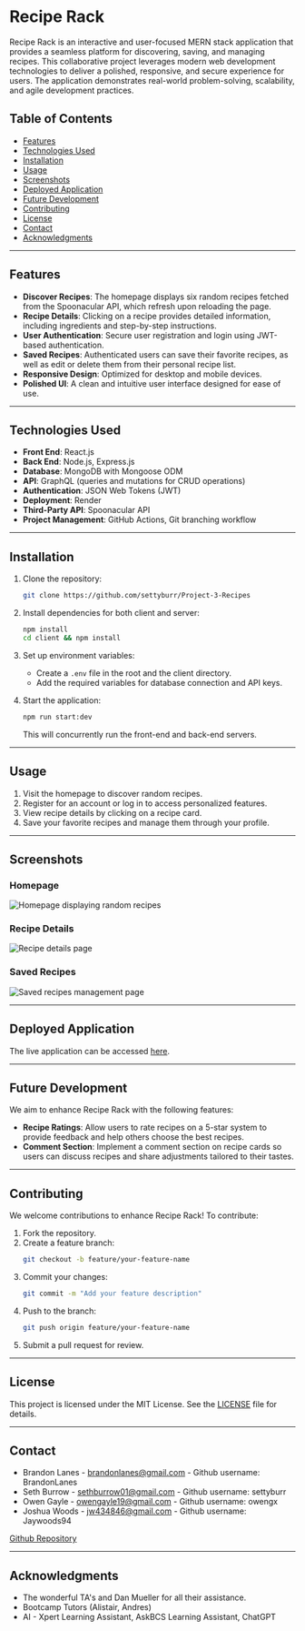 # Recipe Rack

Recipe Rack is an interactive and user-focused MERN stack application that provides a seamless platform for discovering, saving, and managing recipes. This collaborative project leverages modern web development technologies to deliver a polished, responsive, and secure experience for users. The application demonstrates real-world problem-solving, scalability, and agile development practices.

## Table of Contents
- [Features](#features)
- [Technologies Used](#technologies-used)
- [Installation](#installation)
- [Usage](#usage)
- [Screenshots](#screenshots)
- [Deployed Application](#deployed-application)
- [Future Development](#future-development)
- [Contributing](#contributing)
- [License](#license)
- [Contact](#contact)
- [Acknowledgments](#acknowledgments)

---

## Features
- **Discover Recipes**: The homepage displays six random recipes fetched from the Spoonacular API, which refresh upon reloading the page.
- **Recipe Details**: Clicking on a recipe provides detailed information, including ingredients and step-by-step instructions.
- **User Authentication**: Secure user registration and login using JWT-based authentication.
- **Saved Recipes**: Authenticated users can save their favorite recipes, as well as edit or delete them from their personal recipe list.
- **Responsive Design**: Optimized for desktop and mobile devices.
- **Polished UI**: A clean and intuitive user interface designed for ease of use.

---

## Technologies Used
- **Front End**: React.js
- **Back End**: Node.js, Express.js
- **Database**: MongoDB with Mongoose ODM
- **API**: GraphQL (queries and mutations for CRUD operations)
- **Authentication**: JSON Web Tokens (JWT)
- **Deployment**: Render
- **Third-Party API**: Spoonacular API
- **Project Management**: GitHub Actions, Git branching workflow

---

## Installation
1. Clone the repository:
   ```bash
   git clone https://github.com/settyburr/Project-3-Recipes
   ```
2. Install dependencies for both client and server:
   ```bash
   npm install
   cd client && npm install
   ```
3. Set up environment variables:
   - Create a `.env` file in the root and the client directory.
   - Add the required variables for database connection and API keys.

4. Start the application:
   ```bash
   npm run start:dev
   ```
   This will concurrently run the front-end and back-end servers.

---

## Usage
1. Visit the homepage to discover random recipes.
2. Register for an account or log in to access personalized features.
3. View recipe details by clicking on a recipe card.
4. Save your favorite recipes and manage them through your profile.

---

## Screenshots
### Homepage
![Homepage displaying random recipes](path/to/screenshot-homepage.png)

### Recipe Details
![Recipe details page](path/to/screenshot-recipe-details.png)

### Saved Recipes
![Saved recipes management page](path/to/screenshot-saved-recipes.png)

---

## Deployed Application
The live application can be accessed [here](https://project-3-recipes.onrender.com).

---

## Future Development
We aim to enhance Recipe Rack with the following features:
- **Recipe Ratings**: Allow users to rate recipes on a 5-star system to provide feedback and help others choose the best recipes.
- **Comment Section**: Implement a comment section on recipe cards so users can discuss recipes and share adjustments tailored to their tastes.

---

## Contributing
We welcome contributions to enhance Recipe Rack! To contribute:
1. Fork the repository.
2. Create a feature branch:
   ```bash
   git checkout -b feature/your-feature-name
   ```
3. Commit your changes:
   ```bash
   git commit -m "Add your feature description"
   ```
4. Push to the branch:
   ```bash
   git push origin feature/your-feature-name
   ```
5. Submit a pull request for review.

---

## License
This project is licensed under the MIT License. See the [LICENSE](LICENSE) file for details.

---

## Contact
- Brandon Lanes - brandonlanes@gmail.com - Github username: BrandonLanes
- Seth Burrow - sethburrow01@gmail.com - Github username: settyburr
- Owen Gayle - owengayle19@gmail.com - Github username: owengx
- Joshua Woods - jw434846@gmail.com - Github username: Jaywoods94

[Github Repository](https://github.com/settyburr/Project-3-Recipes)

---

## Acknowledgments
- The wonderful TA's and Dan Mueller for all their assistance.
- Bootcamp Tutors (Alistair, Andres)
- AI - Xpert Learning Assistant, AskBCS Learning Assistant, ChatGPT
